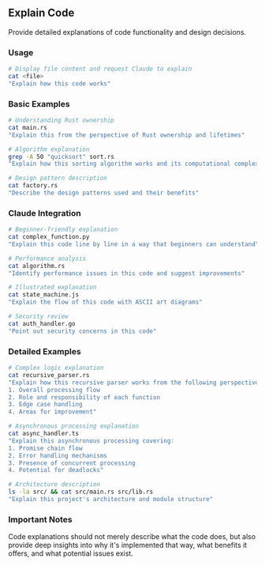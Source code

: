 ## Explain Code

Provide detailed explanations of code functionality and design decisions.

### Usage

```bash
# Display file content and request Claude to explain
cat <file>
"Explain how this code works"
```

### Basic Examples

```bash
# Understanding Rust ownership
cat main.rs
"Explain this from the perspective of Rust ownership and lifetimes"

# Algorithm explanation
grep -A 50 "quicksort" sort.rs
"Explain how this sorting algorithm works and its computational complexity"

# Design pattern description
cat factory.rs
"Describe the design patterns used and their benefits"
```

### Claude Integration

```bash
# Beginner-friendly explanation
cat complex_function.py
"Explain this code line by line in a way that beginners can understand"

# Performance analysis
cat algorithm.rs
"Identify performance issues in this code and suggest improvements"

# Illustrated explanation
cat state_machine.js
"Explain the flow of this code with ASCII art diagrams"

# Security review
cat auth_handler.go
"Point out security concerns in this code"
```

### Detailed Examples

```bash
# Complex logic explanation
cat recursive_parser.rs
"Explain how this recursive parser works from the following perspectives:
1. Overall processing flow
2. Role and responsibility of each function
3. Edge case handling
4. Areas for improvement"

# Asynchronous processing explanation
cat async_handler.ts
"Explain this asynchronous processing covering:
1. Promise chain flow
2. Error handling mechanisms
3. Presence of concurrent processing
4. Potential for deadlocks"

# Architecture description
ls -la src/ && cat src/main.rs src/lib.rs
"Explain this project's architecture and module structure"
```

### Important Notes

Code explanations should not merely describe what the code does, but also provide deep insights into why it's implemented that way, what benefits it offers, and what potential issues exist.
